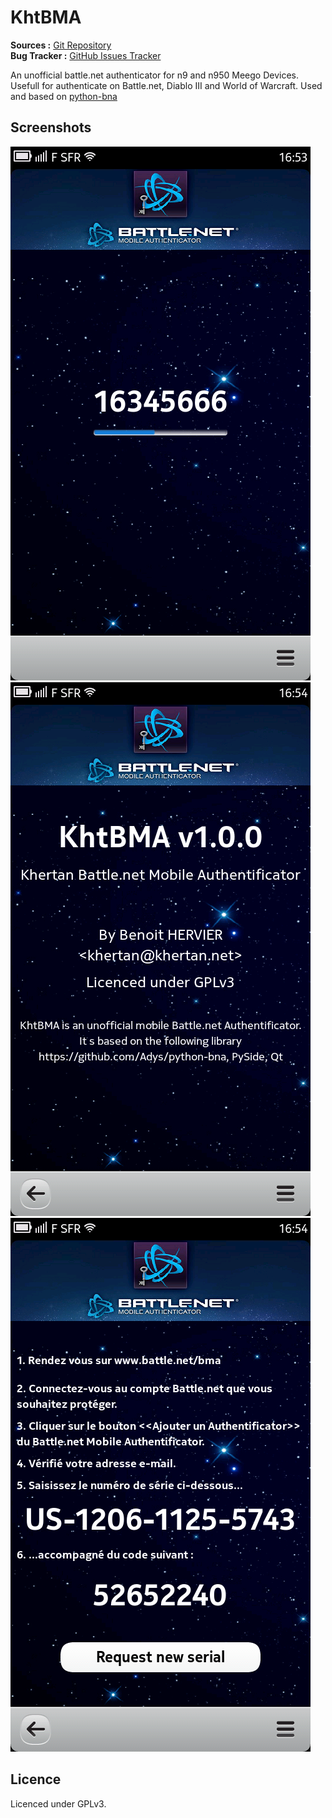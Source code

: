 KhtBMA
=========

**Sources :** [Git Repository][1]  
**Bug Tracker :** [GitHub Issues Tracker][2]  

An unofficial battle.net authenticator for n9 and n950 Meego Devices. Usefull for authenticate on Battle.net, Diablo III and World of Warcraft.
Used and based on [python-bna][7]

Screenshots
-----------

![MainScreen][4]
![About][5]
![Setup][6]

Licence
---------

Licenced under GPLv3.

[1]:https://github.com/khertan/KhtBMA/
[2]:https://github.com/khertan/KhtBMA/issues
[4]:Screenshot_KhtBMA_1.png
[5]:Screenshot_KhtBMA_2.png
[6]:Screenshot_KhtBMA_3.png
[7]:https://github.com/Adys/python-bna
